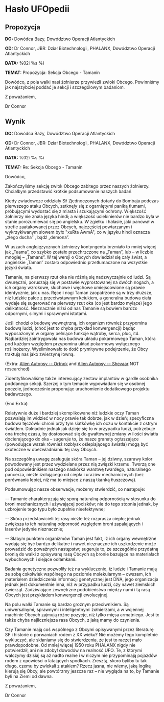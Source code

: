 # Hasło UFOpedii

## Propozycja

**DO:** Dowódca Bazy, Dowództwo Operacji Atlantyckich

**OD:** Dr Connor, JBR: Dział Biotechnologii, PHALANX, Dowództwo
Operacji Atlantyckich

**DATA:** %02i %s %i

**TEMAT:** Propozycja: Sekcja Obcego - Tamanin

Dowódco, z pola walki nasi żołnierze przywieźli zwłoki Obcego.
Powinniśmy jak najszybciej poddać je sekcji i szczegółowym badaniom.

Z poważaniem,

Dr Connor

## Wynik

**DO:** Dowódca Bazy, Dowództwo Operacji Atlantyckich

**OD:** Dr Connor, JBR: Dział Biotechnologii, PHALANX, Dowództwo
Operacji Atlantyckich

**DATA:** %02i %s %i

**TEMAT:** Re: Sekcja Obcego - Tamanin

Dowódco,

Zakończyliśmy sekcję zwłok Obcego zabitego przez naszych żołnierzy.
Chciałbym przedstawić krótkie podsumowanie naszych badań.

Kiedy zwiadowcze oddziały Sił Zjednoczonych dotarły do Bombaju podczas
pierwszego ataku Obcych, zetknęły się z ogarniętymi paniką tłumami,
próbującymi wydostać się z miasta i szukającymi ochrony. Większość
żołnierzy nie znała języka hindi; a większość uciekinierów nie bardzo
była w stanie porozumiewać się po angielsku. W zgiełku i hałasie, jaki
panował w strefie zaatakowanej przez Obcych, najczęściej powtarzanym i
wykrzykiwanym słowem było "xuRta AwmA", co w języku hindi oznacza „złego
ducha” , bądź „demona”.

W uszach anglojęzycznych żołnierzy kontyngentu brzmiało to mniej więcej
jak „Taama”, co szybko zostało przechrzczone na „Taman”, lub – w liczbie
mnogiej – „Tamans”. W tej wersji o Obcych dowiedział się cały świat, a
angielskie „Taman” zostało odpowiednio przetłumaczone na wszystkie
języki świata.

Tamanie, na pierwszy rzut oka nie różnią się nadzwyczajnie od ludzi. Są
dwuręczni, poruszają się w postawie wyprostowanej na dwóch nogach, a ich
organy wzrokowe, słuchowe i węchowe umiejscowione są prawie identycznie,
jak u nas. Ręce i nogi Taman zaopatrzone są w trzy dłuższe, niż ludzkie
palce z przeciwstawnym kciukiem, a generalna budowa ciała wydaje się
sugerować na pierwszy rzut oka (co jest bardzo mylące) jego delikatność.
Nieznacznie niżsi od nas Tamanie są bowiem bardzo odpornymi, silnymi i
sprawnymi istotami.

Jeśli chodzi o budowę wewnętrzną, ich organizm również przypomina budową
ludzi, (choć jest to chyba przykład konwergencji) będąc wyposażonym w
organy pełniące funkcje wątroby, serca, płuc, itd. Najbardziej
zaintrygowała nas budowa układu pokarmowego Taman, która pod każdym
względem przypomina układ pokarmowy wyłącznego roślinożercy.
Wyeliminowało to dość prymitywne podejrzenie, że Obcy traktują nas jako
zwierzynę łowną.

(Extra: [Alien Autopsy -- Ortnok](Aliens/Ortnok "wikilink") and [Alien
Autopsy -- Shevaar](Aliens/Shevaar "wikilink") NOT researched)

Zidentyfikowaliśmy także interesujący zestaw implantów w gardle osobnika
poddanego sekcji. Szerzej o tym temacie wypowiadam się w osobnej
poczcie, jednocześnie proponując uruchomienie dodatkowego projektu
badawczego.

(End Extra)

Relatywnie duże i bardziej skomplikowane niż ludzkie oczy Taman
pozwalają im widzieć w nocy prawie tak dobrze, jak w dzień; specyficzna
budowa tęczówki chroni przy tym siatkówkę ich oczu w kontakcie z ostrym
światłem. Dokładnie jednak jak dzieje się to w przypadku ludzi,
potrzebuje ona trochę czasu, by dostosować się do gwałtownej zmiany w
ilości światła docierającego do oka – sugeruje to, że nasze granaty
ogłuszające (powodujące wszak również rozbłysk oślepiającego światła)
mogą być skuteczne w obezwładnianiu tej rasy Obcych.

Na szczególną uwagę zasługuje skóra Taman – jej dziwny, szarawy kolor
powodowany jest przez wydzielane przez nią związki krzemu. Tworzą one
pod odpowiednikiem naszego naskórka warstwę twardego, naturalnego
pancerza, nieźle izolującego od ciepła i urazów mechanicznych (bez
porównania lepiej, niż ma to miejsce z naszą tkanką tłuszczową).

Podsumowując nasze obserwacje, możemy stwierdzić, co następuje:

-- Tamanie charakteryzują się sporą naturalną odpornością w stosunku do
broni mechanicznych i używającej pocisków; nie do tego stopnia jednak,
by uzbrojenie tego typu było zupełnie nieefektywne;

-- Skóra przedstawicieli tej rasy nieźle też rozprasza ciepło; jednak
zwiększa to ich naturalną odporność względem broni zapalających i
laserów jedynie nieznacznie;

-- Słabym punktem organizmów Taman jest fakt, iż ich organy wewnętrzne
wydają się być bardzo delikatne i nawet nieznaczne ich uszkodzenie może
prowadzić do poważnych następstw; sugeruje to, że szczególnie przydatną
bronią do walki z opisywaną rasą Obcych są bronie bazujące na
materiałach wybuchowych i siejące odłamkami.

Badania genetyczne pozwoliły też na wykluczenie, iż ludzie i Tamanie
mają ze sobą cokolwiek wspólnego na poziomie molekularnym – owszem, ich
materiałem dziedziczenia informacji genetycznej jest DNA, jego
organizacja jednak jest dokumentnie inna, niż w przypadku ludzi, czy
nawet ziemskich zwierząt. Zadziwiające zewnętrzne podobieństwo między
nami i tą rasą Obcych jest przykładem konwergencji ewolucyjnej.

Na polu walki Tamanie są bardzo groźnym przeciwnikiem. Są uniwersalnymi,
sprawnymi i inteligentnymi żołnierzami, a w wojennej machinie Obcych
zajmują różne pozycje, niż tylko mięsa armatniego. Jest to także chyba
najliczniejsza rasa Obcych, z jaką mamy do czynienia.

Czy Tamanie mają coś wspólnego z Obcymi opisywanymi przez literaturę SF
i historie o porwaniach rodem z XX wieku? Nie możemy tego kompletnie
wykluczyć, ale skłaniamy się do stwierdzenia, że jest to raczej mało
prawdopodobne. Od mniej więcej 1950 roku PHALANX nigdy nie potwierdził,
ani nie zdobył dowodów na realność UFO. Te, z którymi walczymy dzisiaj
są aż nadto realne i w niczym nie przypominają pojazdów rodem z
opowieści o latających spodkach. Zresztą, skoro byliby tu tak długo,
czemu by zwlekali z atakiem? Rzecz jasna, nie wiemy, jaką logiką kierują
się Obcy, ale powtórzmy jeszcze raz – nie wygląda na to, by Tamanie byli
na Ziemi od dawna.

Z poważaniem,

Dr Connor